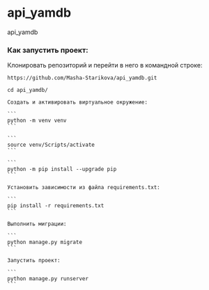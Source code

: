 # api_yamdb
api_yamdb
### Как запустить проект:

Клонировать репозиторий и перейти в него в командной строке:

```
https://github.com/Masha-Starikova/api_yamdb.git
```

```
cd api_yamdb/
```

    Cоздать и активировать виртуальное окружение:

    ```
    python -m venv venv
    ```

    ```
    source venv/Scripts/activate
    ```

    ```
    python -m pip install --upgrade pip
    ```

    Установить зависимости из файла requirements.txt:

    ```
    pip install -r requirements.txt
    ```

    Выполнить миграции:

    ```
    python manage.py migrate
    ```

    Запустить проект:

    ```
    python manage.py runserver
    ```
